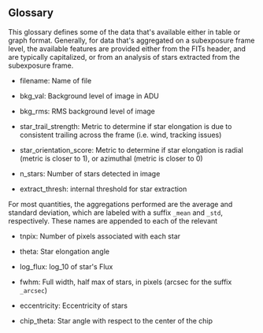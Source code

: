 ## Glossary

This glossary defines some of the data that's available either in table or graph format.  Generally, for data that's aggregated on a subexposure frame level, the available features are provided either from the FITs header, and are typically capitalized, or from an analysis of stars extracted from the subexposure frame.  

- filename: Name of file

- bkg_val: Background level of image in ADU

- bkg_rms: RMS background level of image

- star_trail_strength: Metric to determine if star elongation is due to consistent trailing across the frame (i.e. wind, tracking issues)

- star_orientation_score: Metric to determine if star elongation is radial (metric is closer to 1), or azimuthal (metric is closer to 0)

- n_stars: Number of stars detected in image

- extract_thresh: internal threshold for star extraction


For most quantities, the aggregations performed are the average and standard deviation, which are labeled with a suffix `_mean` and `_std`, respectively.  These names are appended to each of the relevant 


- tnpix: Number of pixels associated with each star

- theta: Star elongation angle

- log_flux: log_10 of star's Flux

- fwhm: Full width, half max of stars, in pixels (arcsec for the suffix `_arcsec`)

- eccentricity: Eccentricity of stars

- chip_theta: Star angle with respect to the center of the chip


